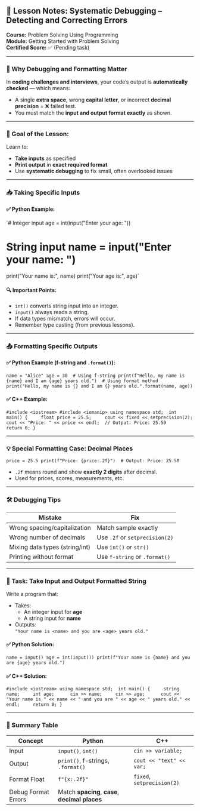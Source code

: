 ## 🧠 Lesson Notes: Systematic Debugging – Detecting and Correcting Errors

**Course:** Problem Solving Using Programming  
**Module:** Getting Started with Problem Solving  
**Certified Score:** ✅ (Pending task)

---

### 🚨 Why Debugging and Formatting Matter

In **coding challenges and interviews**, your code’s output is **automatically checked** — which means:

- A single **extra space**, wrong **capital letter**, or incorrect **decimal precision** = ❌ failed test.
- You must match the **input and output format exactly** as shown.

---

### 🎯 Goal of the Lesson:

Learn to:

- **Take inputs** as specified
- **Print output** in **exact required format**
- Use **systematic debugging** to fix small, often overlooked issues

---

### 📥 Taking Specific Inputs

#### ✅ Python Example:

`# Integer 
input age = int(input("Enter your age: "))  
# String input name = input("Enter your name: ")  
print("Your name is:", name) print("Your age is:", age)`

#### 🔍 Important Points:

- `int()` converts string input into an integer.
- `input()` always reads a string.
- If data types mismatch, errors will occur.
- Remember type casting (from previous lessons).

---

### 📤 Formatting Specific Outputs

#### ✅ Python Example (f-string and `.format()`):

`name = "Alice" age = 30  # Using f-string print(f"Hello, my name is {name} and I am {age} years old.")  # Using format method print("Hello, my name is {} and I am {} years old.".format(name, age))`

#### ✅ C++ Example:

`#include <iostream> #include <iomanip> using namespace std;  int main() {     float price = 25.5;     cout << fixed << setprecision(2);     cout << "Price: " << price << endl;  // Output: Price: 25.50     return 0; }`

---

### 💡 Special Formatting Case: Decimal Places

`price = 25.5 print(f"Price: {price:.2f}")  # Output: Price: 25.50`

- `.2f` means round and show **exactly 2 digits** after decimal.
- Used for prices, scores, measurements, etc.

---

### 🛠️ Debugging Tips

|Mistake|Fix|
|---|---|
|Wrong spacing/capitalization|Match sample exactly|
|Wrong number of decimals|Use `.2f` or `setprecision(2)`|
|Mixing data types (string/int)|Use `int()` or `str()`|
|Printing without format|Use `f-string` or `.format()`|

---

### 🧪 Task: Take Input and Output Formatted String

Write a program that:

- Takes:
    - An integer input for **age**
    - A string input for **name**
- Outputs:  
    `"Your name is <name> and you are <age> years old."`

#### ✅ Python Solution:

`name = input() age = int(input()) print(f"Your name is {name} and you are {age} years old.")`

#### ✅ C++ Solution:

`#include <iostream> using namespace std;  int main() {     string name;     int age;      cin >> name;     cin >> age;      cout << "Your name is " << name << " and you are " << age << " years old." << endl;     return 0; }`

---

### 📌 Summary Table

| Concept             | Python                                          | C++                        |
| ------------------- | ----------------------------------------------- | -------------------------- |
| Input               | `input()`, `int()`                              | `cin >> variable;`         |
| Output              | `print()`, f-strings, `.format()`               | `cout << "text" << var;`   |
| Format Float        | `f"{x:.2f}"`                                    | `fixed`, `setprecision(2)` |
| Debug Format Errors | Match **spacing**, **case**, **decimal places** |                            |